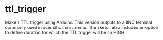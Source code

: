 # ttl_trigger
Make a TTL trigger using Arduino. This version outputs to a BNC terminal commonly used in scientific instruments. The sketch also includes an option to define duration for which the TTL trigger will be on HIGH. 
